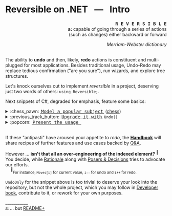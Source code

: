 # Reversible on .NET &nbsp; &mdash; &nbsp; Intro

<p dir="rtl";><span style="font-variant:small-caps;"><b><samp>R&thinsp;E&thinsp;V&thinsp;E&thinsp;R&thinsp;S&thinsp;I&thinsp;B&thinsp;L&thinsp;E</samp></b>&nbsp;&nbsp;&nbsp;</span><br><b>a:</b>&nbsp;capable of going through a series of actions<br/>such as changes) either backward or forward)</p>
<p dir="rtl";><i>Merriam-Webster dictionary</i></p>

&nbsp;\
The ability to __undo__ and then, likely, __redo__ actions is constituent and multi-plugged for most applications. Besides traditional usage, Undo-Redo may replace tedious confirmation ("are you sure"), run wizards, and explore tree structures. 

Let's knock ourselves out to implement _reversible_ in a project, deserving just two words of others:&nbsp;`using Reversible;`.

Next snippets of C#, degraded for emphasis, feature some basics:
<details><summary>:chess_pawn:&nbsp;<ins>&thinsp;<samp>Model a popular subject</samp>&thinsp;</ins>&nbsp;(<a href="https://github.com/Kyriosity/read-write/tree/main/README+/software/design/samples#chess">chess</a>)</summary>

```csharp
class Chess<T>
{
    bool _blackOn;
    virtual T _move { get; set; }

    T Move {
        get => _move;
        set {
            Validate(value);
            _move = value; _blackOn ^= true;
            Notify();
        }
    }

    virtual void Validate(T value) { ... } // check notation and validate move here
    virtual void Notify() => Console.WriteLine($"{(_blackOn ? "black" : "white")}: {Move}");
}
```
</details>

<details><summary>:previous_track_button:&nbsp;<ins>&thinsp;<samp>Upgrade it with</samp>&thinsp;</ins>&nbsp;<code>Undo()</code></summary>

```csharp
using Reversible;

public class IndulgentChess<T> : Chess<T>, IUndoable
{
    IUndoable<T> _backup = UndoOnly.Empty<T>();
    override T _move { get => _backup.Item; set => _backup.Item = value; }

    void Undo(int steps = 1) => _backup.Undo(steps);
}
```
</details>

<details><summary>:popcorn:&nbsp;<ins>&thinsp;<samp>Present the usage&thinsp;</samp></ins></summary>

```csharp
var game = new IndulgentChess<string> { Move = "d4" }; // white begin ...
game.Move = "Nf6"; // Indian Defence
game.Move = "c4"; 
game.Move = "0-1"; // a world champion would resign the game ...
game.Undo(); // ... but not you
game.Move("e6");
// ...
```

&nbsp;&nbsp;&nbsp;&nbsp;<sup>:information_source:</sup>&nbsp;<sub>Game sample inspired by [Champions Chess Tour 2022](https://en.wikipedia.org/wiki/Carlsen%E2%80%93Niemann_controversy)<sup><b>w</b></sup></sub>
</details>  

&nbsp;\
If these "antipasti" have aroused your appetite to *redo*, the __[Handbook](README+/handbook)__ will share recipes of further features and use cases backed by [Q&A](README+/reversible_q-a.md).

However ... __isn't that all an over-engineering of the indexed element?__ <sup>:hammer:</sup>&nbsp; You decide, while [Rationale](README+/reversible_reason.md) along with [Posers & Decisions](README+/reversible_posers.md) tries to advocate our efforts.\
&nbsp;&nbsp;&nbsp;&nbsp;<sup>:hammer:</sup><sub>For instance, `Moves[i]` for current value, `i--` for undo and `i++` for redo.</sub>

`UndoOnly` for the snippet above is too trivial to deserve your look into the repository, but not the whole project, which you may follow in [Developer book](README+/devbook), contribute to it, or rework for your own purposes.

\___________\
🔚 ... but [README+](README+)
